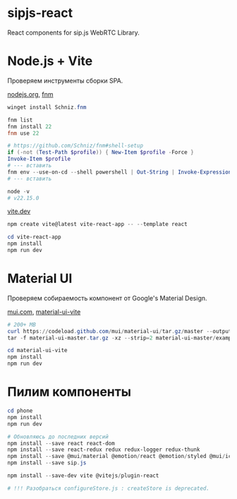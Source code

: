 # sipjs-react
React components for sip.js WebRTC Library.



# Node.js + Vite
Проверяем инструменты сборки SPA.



[nodejs.org](https://nodejs.org/en/download), [fnm](https://github.com/Schniz/fnm)

```powershell
winget install Schniz.fnm

fnm list
fnm install 22
fnm use 22

# https://github.com/Schniz/fnm#shell-setup
if (-not (Test-Path $profile)) { New-Item $profile -Force }
Invoke-Item $profile
# --- вставить
fnm env --use-on-cd --shell powershell | Out-String | Invoke-Expression
# --- вставить

node -v
# v22.15.0
```



[vite.dev](https://vite.dev/guide/)

```powershell
npm create vite@latest vite-react-app -- --template react

cd vite-react-app
npm install
npm run dev
```



# Material UI
Проверяем собираемость компонент от Google's Material Design.



[mui.com](https://mui.com/material-ui/getting-started/example-projects/), [material-ui-vite](https://github.com/mui/material-ui/tree/master/examples/material-ui-vite)

```powershell
# 200+ MB
curl https://codeload.github.com/mui/material-ui/tar.gz/master --output material-ui-master.tar.gz
tar -f material-ui-master.tar.gz -xz --strip=2 material-ui-master/examples/material-ui-vite

cd material-ui-vite
npm install
npm run dev
```



# Пилим компоненты
```powershell
cd phone
npm install
npm run dev

# Обновляюсь до последних версий
npm install --save react react-dom
npm install --save react-redux redux redux-logger redux-thunk
npm install --save @mui/material @emotion/react @emotion/styled @mui/icons-material
npm install --save sip.js

npm install --save-dev vite @vitejs/plugin-react

# !!! Разобраться configureStore.js : createStore is deprecated.
```